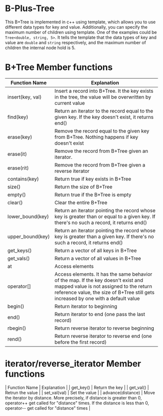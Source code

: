 # B-Plus-Tree
This B+Tree is implemented in c++ using template, which allows you to use different data types for key and value. Additionally, you can specify the maximum number of children using template. One of the examples could be `Tree<double, string, 5>`. It tells the template that the data types of key and value are `double` and `string` respectively, and the maximum number of children the internal node hold is 5. 

# B+Tree Member functions

| Function Name     | Explanation   |
| -------------     | ------------- |
| insert(key, val)  | Insert a record into B+Tree. It the key exists in the tree, the value will be overwritten by current value |
| find(key)         | Return an iterator to the record equal to the given key. If the key doesn't exist, it returns end() |
| erase(key)        | Remove the record equal to the given key from B+Tree. Nothing happens if key doesn't exist |
| erase(it)         | Remove the record from B+Tree given an iterator. |
| erase(rit)        | Remove the record from B+Tree given a reverse iterator |
| contains(key)     | Return true if key exists in B+Tree | 
| size()            | Return the size of B+Tree |
| empty()           | Return true if the B+Tree is empty |
| clear()           | Clear the entire B+Tree |
| lower_bound(key)  | Return an iterator pointing the record whose key is greater than or equal to a given key. If there's no such a record, it returns end() |
| upper_bound(key)  | Return an iterator pointing the record whose key is greater than a given key. If there's no such a record, it returns end() |
| get_keys()        | Return a vector of all keys in B+Tree |
| get_vals()        | Return a vector of all values in B+Tree |
| at                | Access elements |
| operator[]        | Access elements. It has the same behavior of the map. If the key doesn't exist and mapped value is not assigned to the return reference value, the size of B+Tree still gets increased by one with a default value |
| begin()           | Return iterator to beginning |
| end()             | Return iterator to end (one pass the last record) |
| rbegin()          | Return reverse iterator to reverse beginning |
| rend()            | Return reverse iterator to reverse end (one before the first record) |

# iterator/reverse_iterator Member functions

| Function Name     | Explanation   |
| get_key()         | Return the key |
| get_val()         | Retrun the value |
| set_val(val)      | Set the value |
| advance(distance) | Move the iterator by distance. More precisely, if distance is greater than 0, operator++ get called for "distance" times. If the distance is less than 0, operator-- get called for "distance" times |




  

